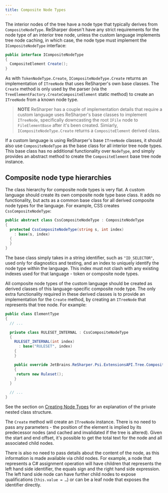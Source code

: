 ```yaml
---
title: Composite Node Types
---
```


The interior nodes of the tree have a node type that typically derives from `CompositeNodeType`. ReSharper doesn't have any strict requirements for the node type of an interior tree node, unless the custom language implements tree node caching, in which case, the node type must implement the `ICompositeNodeType` interface:

```csharp
public interface ICompositeNodeType
{
  CompositeElement Create();
}
```

As with `TokenNodeType.Create`, `ICompositeNodeType.Create` returns an implementation of `ITreeNode` that uses ReSharper's own base classes. The `Create` method is only used by the parser (via the `TreeElementFactory.CreateCompositeElement` static method) to create an `ITreeNode` from a known node type.

> **NOTE** ReSharper has a couple of implementation details that require a custom language uses ReSharper's base classes to implement `ITreeNode`, specifically downcasting the root `IFile` node to `FileElementBase` after it's been created. Simiarly, `ICompositeNodeType.Create` returns a `CompositeElement` derived class.

If a custom language is using ReSharper's base `ITreeNode` classes, it should also use `CompositeNodeType` as the base class for all interior tree node types. This base class has no additional functionality over `NodeType`, and simply provides an abstract method to create the `CompositeElement` base tree node instance.

## Composite node type hierarchies

The class hierarchy for composite node types is very flat. A custom language should create its own composite node type base class. It adds no functionality, but acts as a common base class for all derived composite node types for the language. For example, CSS creates `CssCompositeNodeType`:

```csharp
public abstract class CssCompositeNodeType : CompositeNodeType
{
  protected CssCompositeNodeType(string s, int index)
    : base(s, index)
  {
  }
}
```

The base class simply takes in a string identifier, such as `"ID_SELECTOR"`, used only for diagnostics and testing, and an index to uniquely identify the node type within the language. This index must not clash with any existing indexes used for that language - token or composite node types.

All composite node types of the custom language should be created as derived classes of this language-specific composite node type. The only extra functionality required in these derived classes is to provide an implementation for the `Create` method, by creating an `ITreeNode` that represents that tree node. For example:

```csharp
public class ElementType
{
  // ...

  private class RULESET_INTERNAL : CssCompositeNodeType
  {
    RULESET_INTERNAL(int index)
      : base("RULESET", index)
    {
    }

    public override JetBrains.ReSharper.Psi.ExtensionsAPI.Tree.CompositeElement Create()
    {
     return new Ruleset();
    }
  }

  // ...
}
```

See the section on [Creating Node Types](CreatingNodeTypes.md) for an explanation of the private nested class structure.

The `Create` method will create an `ITreeNode` instance. There is no need to pass any parameters - the position of the element is implied by its predecessor nodes (and cached and invalidated if the tree is altered). Given the start and end offset, it's possible to get the total text for the node and all associated child nodes.

There is also no need to pass details about the content of the node, as this information is made available via child nodes. For example, a node that represents a C# assignment operation will have children that represents the left hand side identifier, the equals sign and the right hand side expression. The left hand side node can have further child nodes to expose qualifications (`this.value = …`) or can be a leaf node that exposes the identifier directly.
